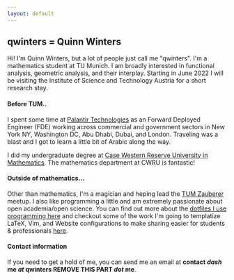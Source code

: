```yaml
---
layout: default
---
```


## qwinters = Quinn Winters

Hi! I'm Quinn Winters, but a lot of people just call me "qwinters". I'm a mathematics student at TU Munich. I am broadly interested in functional 
analysis,  geometric analysis, and their interplay. Starting in June 2022 I will be visiting the Institute of Science and Technology Austria for a 
short research stay.

#### Before TUM..

I spent some time at [Palantir Technologies](https://palantir.com) as an Forward Deployed Engineer (FDE) working across commercial and government sectors in New York NY, Washington DC, Abu Dhabi, Dubai, and London. Traveling was a blast and I got to learn a little bit of Arabic along the way. 

I did my undergraduate degree at [Case Western Reserve University in Mathematics](https://mathstats.case.edu). The mathematics department at CWRU is fantastic! 

#### Outside of mathematics...

Other than mathematics, I'm a magician and heping lead the [TUM Zauberer](https://tumzauberer.club) meetup. I also like programming a little and am extremely passionate about open academia/open science. You can find out more about the [dotfiles I use programming here](https://qwinters.me/dotfiles) and checkout some of the work I'm going to templatize LaTeX, Vim, and Website configurations to make sharing easier for students & professionals [here](https://github.com/AcademTeX).

#### Contact information

If you need to get a hold of me, you can send me an email at **contact _dash_ me _at_ qwinters REMOVE THIS PART _dot_ me**. 
